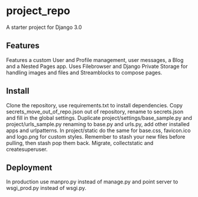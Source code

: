 # project_repo
A starter project for Django 3.0
## Features
Features a custom User and Profile management, user messages, a Blog and a
Nested Pages app. Uses Filebrowser and Django Private Storage for handling
images and files and Streamblocks to compose pages.
## Install
Clone the repository, use requirements.txt to install dependencies. Copy secrets_move_out_of_repo.json out of repository, rename to secrets.json and fill
in the global settings. Duplicate project/settings/base_sample.py and
project/urls_sample.py renaming to base.py and urls.py, add other installed apps
and urlpatterns. In project/static do the same for base.css, favicon.ico and
logo.png for custom styles. Remember to stash your new files before pulling,
then stash pop them back.
Migrate, collectstatic and createsuperuser.
## Deployment
In production use manpro.py instead of manage.py and point server to
wsgi_prod.py instead of wsgi.py.
